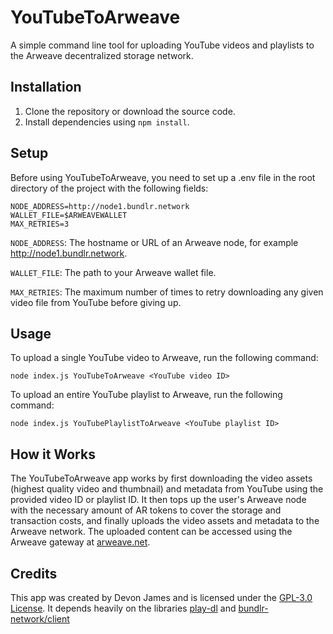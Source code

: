 # YouTubeToArweave

A simple command line tool for uploading YouTube videos and playlists to the Arweave decentralized storage network.

## Installation

1. Clone the repository or download the source code.
2. Install dependencies using `npm install`.

## Setup

Before using YouTubeToArweave, you need to set up a .env file in the root directory of the project with the following fields:

```
NODE_ADDRESS=http://node1.bundlr.network
WALLET_FILE=$ARWEAVEWALLET
MAX_RETRIES=3
```

`NODE_ADDRESS`: The hostname or URL of an Arweave node, for example http://node1.bundlr.network.

`WALLET_FILE`: The path to your Arweave wallet file.

`MAX_RETRIES`: The maximum number of times to retry downloading any given video file from YouTube before giving up.

## Usage

To upload a single YouTube video to Arweave, run the following command:

```node index.js YouTubeToArweave <YouTube video ID>```

To upload an entire YouTube playlist to Arweave, run the following command:

```node index.js YouTubePlaylistToArweave <YouTube playlist ID>```

## How it Works

The YouTubeToArweave app works by first downloading the video assets (highest quality video and thumbnail) and metadata from YouTube using the provided video ID or playlist ID. It then tops up the user's Arweave node with the necessary amount of AR tokens to cover the storage and transaction costs, and finally uploads the video assets and metadata to the Arweave network. The uploaded content can be accessed using the Arweave gateway at [arweave.net](https://arweave.net).

## Credits

This app was created by Devon James and is licensed under the [GPL-3.0 License](https://www.gnu.org/licenses/gpl-3.0.html). It depends heavily on the libraries [play-dl](http://github.com/play-dl/play-dl) and [bundlr-network/client](https://github.com/Bundlr-Network/js-sdk)
